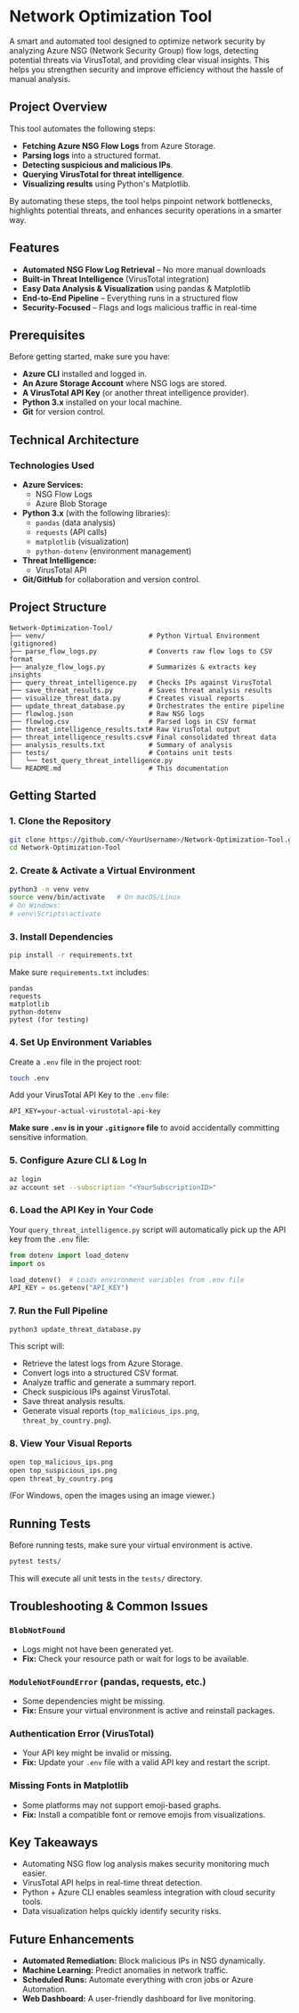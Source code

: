 # Network Optimization Tool

A smart and automated tool designed to optimize network security by analyzing Azure NSG (Network Security Group) flow logs, detecting potential threats via VirusTotal, and providing clear visual insights. This helps you strengthen security and improve efficiency without the hassle of manual analysis.

## Project Overview

This tool automates the following steps:
- **Fetching Azure NSG Flow Logs** from Azure Storage.
- **Parsing logs** into a structured format.
- **Detecting suspicious and malicious IPs**.
- **Querying VirusTotal for threat intelligence**.
- **Visualizing results** using Python's Matplotlib.

By automating these steps, the tool helps pinpoint network bottlenecks, highlights potential threats, and enhances security operations in a smarter way.

## Features

- **Automated NSG Flow Log Retrieval** – No more manual downloads
- **Built-in Threat Intelligence** (VirusTotal integration)
- **Easy Data Analysis & Visualization** using pandas & Matplotlib
- **End-to-End Pipeline** – Everything runs in a structured flow
- **Security-Focused** – Flags and logs malicious traffic in real-time

## Prerequisites

Before getting started, make sure you have:
- **Azure CLI** installed and logged in.
- **An Azure Storage Account** where NSG logs are stored.
- **A VirusTotal API Key** (or another threat intelligence provider).
- **Python 3.x** installed on your local machine.
- **Git** for version control.

## Technical Architecture

### Technologies Used

- **Azure Services:**
  - NSG Flow Logs
  - Azure Blob Storage
- **Python 3.x** (with the following libraries):
  - `pandas` (data analysis)
  - `requests` (API calls)
  - `matplotlib` (visualization)
  - `python-dotenv` (environment management)
- **Threat Intelligence:**
  - VirusTotal API
- **Git/GitHub** for collaboration and version control.

## Project Structure

```
Network-Optimization-Tool/
├── venv/                          # Python Virtual Environment (gitignored)
├── parse_flow_logs.py             # Converts raw flow logs to CSV format
├── analyze_flow_logs.py           # Summarizes & extracts key insights
├── query_threat_intelligence.py   # Checks IPs against VirusTotal
├── save_threat_results.py         # Saves threat analysis results
├── visualize_threat_data.py       # Creates visual reports
├── update_threat_database.py      # Orchestrates the entire pipeline
├── flowlog.json                   # Raw NSG logs
├── flowlog.csv                    # Parsed logs in CSV format
├── threat_intelligence_results.txt# Raw VirusTotal output
├── threat_intelligence_results.csv# Final consolidated threat data
├── analysis_results.txt           # Summary of analysis
├── tests/                         # Contains unit tests
│   └── test_query_threat_intelligence.py
└── README.md                      # This documentation
```

## Getting Started

### 1. Clone the Repository
```bash
git clone https://github.com/<YourUsername>/Network-Optimization-Tool.git
cd Network-Optimization-Tool
```

### 2. Create & Activate a Virtual Environment
```bash
python3 -m venv venv
source venv/bin/activate   # On macOS/Linux
# On Windows:
# venv\Scripts\activate
```

### 3. Install Dependencies
```bash
pip install -r requirements.txt
```
Make sure `requirements.txt` includes:
```
pandas
requests
matplotlib
python-dotenv
pytest (for testing)
```

### 4. Set Up Environment Variables
Create a `.env` file in the project root:
```bash
touch .env
```
Add your VirusTotal API Key to the `.env` file:
```
API_KEY=your-actual-virustotal-api-key
```
 **Make sure `.env` is in your `.gitignore` file** to avoid accidentally committing sensitive information.

### 5. Configure Azure CLI & Log In
```bash
az login
az account set --subscription "<YourSubscriptionID>"
```

### 6. Load the API Key in Your Code
Your `query_threat_intelligence.py` script will automatically pick up the API key from the `.env` file:
```python
from dotenv import load_dotenv
import os

load_dotenv()  # Loads environment variables from .env file
API_KEY = os.getenv("API_KEY")
```

### 7. Run the Full Pipeline
```bash
python3 update_threat_database.py
```
This script will:
- Retrieve the latest logs from Azure Storage.
- Convert logs into a structured CSV format.
- Analyze traffic and generate a summary report.
- Check suspicious IPs against VirusTotal.
- Save threat analysis results.
- Generate visual reports (`top_malicious_ips.png`, `threat_by_country.png`).

### 8. View Your Visual Reports
```bash
open top_malicious_ips.png
open top_suspicious_ips.png
open threat_by_country.png
```
(For Windows, open the images using an image viewer.)

## Running Tests
Before running tests, make sure your virtual environment is active.
```bash
pytest tests/
```
This will execute all unit tests in the `tests/` directory.

## Troubleshooting & Common Issues

### `BlobNotFound`
- Logs might not have been generated yet.
- **Fix:** Check your resource path or wait for logs to be available.

### `ModuleNotFoundError` (pandas, requests, etc.)
- Some dependencies might be missing.
- **Fix:** Ensure your virtual environment is active and reinstall packages.

### Authentication Error (VirusTotal)
- Your API key might be invalid or missing.
- **Fix:** Update your `.env` file with a valid API key and restart the script.

### Missing Fonts in Matplotlib
- Some platforms may not support emoji-based graphs.
- **Fix:** Install a compatible font or remove emojis from visualizations.

## Key Takeaways
- Automating NSG flow log analysis makes security monitoring much easier.
- VirusTotal API helps in real-time threat detection.
- Python + Azure CLI enables seamless integration with cloud security tools.
- Data visualization helps quickly identify security risks.

## Future Enhancements
- **Automated Remediation:** Block malicious IPs in NSG dynamically.
- **Machine Learning:** Predict anomalies in network traffic.
- **Scheduled Runs:** Automate everything with cron jobs or Azure Automation.
- **Web Dashboard:** A user-friendly dashboard for live monitoring.
